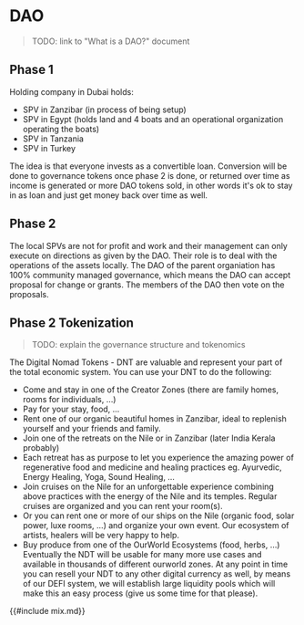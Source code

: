 # DAO

> TODO: link to "What is a DAO?" document

## Phase 1
Holding company in Dubai holds: 
- SPV in Zanzibar (in process of being setup)
- SPV in Egypt (holds land and 4 boats and an operational organization operating the boats)
- SPV in Tanzania
- SPV in Turkey

The idea is that everyone invests as a convertible loan. Conversion will be done to governance tokens once phase 2 is done, or returned over time as income is generated or more DAO tokens sold, in other words it's ok to stay in as loan and just get money back over time as well. 

## Phase 2
The local SPVs are not for profit and work and their management can only execute on directions as given by the DAO. Their role is to deal with the operations of the assets locally. The DAO of the parent organiation has 100% community managed governance, which means the DAO can accept proposal for change or grants. The members of the DAO then vote on the proposals. 


## Phase 2 Tokenization 

> TODO: explain the governance structure and tokenomics 

The Digital Nomad Tokens - DNT are valuable and represent your part of the total economic system. 
You can use your DNT to do the following: 
- Come and stay in one of the Creator Zones (there are family homes, rooms for individuals, …)
- Pay for your stay, food, … 
- Rent one of our organic beautiful homes in Zanzibar, ideal to replenish yourself and your friends and family.
- Join one of the retreats on the Nile or in Zanzibar (later India Kerala probably)
- Each retreat has as purpose to let you experience the amazing power of regenerative food and medicine and healing practices eg. Ayurvedic, Energy Healing, Yoga, Sound Healing, …
- Join cruises on the Nile for an unforgettable experience combining above practices with the energy of the Nile and its temples. Regular cruises are organized and you can rent your room(s).
- Or you can rent one or more of our ships on the Nile (organic food, solar power, luxe rooms, …) and organize your own event. Our ecosystem of artists, healers will be very happy to help.
- Buy produce from one of the OurWorld Ecosystems (food, herbs, …)
Eventually the NDT will be usable for many more use cases and available in thousands of different ourworld zones.
At any point in time you can resell your NDT to any other digital currency as well, by means of our DEFI system, we will establish large liquidity pools which will make this an easy process (give us some time for that please).

{{#include mix.md}}